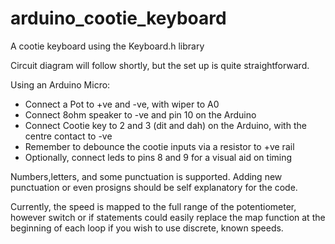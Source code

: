 # arduino_cootie_keyboard
A cootie keyboard using the Keyboard.h library

Circuit diagram will follow shortly, but the set up is quite straightforward.

Using an Arduino Micro:

 - Connect a Pot to +ve and -ve, with wiper to A0
 - Connect 8ohm speaker to -ve and pin 10 on the Arduino
 - Connect Cootie key to 2 and 3 (dit and dah) on the Arduino, with the centre contact to -ve
 - Remember to debounce the cootie inputs via a resistor to +ve rail
 - Optionally, connect leds to pins 8 and 9 for a visual aid on timing
 
 Numbers,letters, and some punctuation is supported. Adding new punctuation or even prosigns should be self explanatory for the code.
 
 Currently, the speed is mapped to the full range of the potentiometer, however switch or if statements could easily replace the map function at the beginning of each loop if you wish to use discrete, known speeds.
